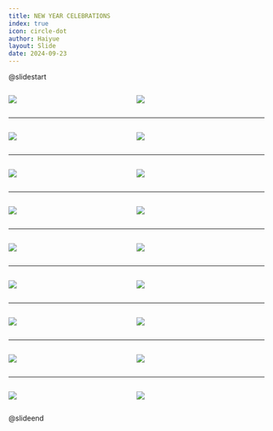 ```yaml
---
title: NEW YEAR CELEBRATIONS
index: true
icon: circle-dot
author: Haiyue
layout: Slide
date: 2024-09-23
---
```

 
@slidestart

<div style="display:flex">
<div style="flex:1">

![](/reading/english/Level-R/NEW%20YEAR%20CELEBRATIONS/001.webp)
</div>
<div style="flex:1">

![](/reading/english/Level-R/NEW%20YEAR%20CELEBRATIONS/002.webp)
</div>
</div>

---

<div style="display:flex">
<div style="flex:1">

![](/reading/english/Level-R/NEW%20YEAR%20CELEBRATIONS/003.webp)
</div>
<div style="flex:1">

![](/reading/english/Level-R/NEW%20YEAR%20CELEBRATIONS/004.webp)
</div>
</div>

---

<div style="display:flex">
<div style="flex:1">

![](/reading/english/Level-R/NEW%20YEAR%20CELEBRATIONS/005.webp)
</div>
<div style="flex:1">

![](/reading/english/Level-R/NEW%20YEAR%20CELEBRATIONS/006.webp)
</div>
</div>

---

<div style="display:flex">
<div style="flex:1">

![](/reading/english/Level-R/NEW%20YEAR%20CELEBRATIONS/007.webp)
</div>
<div style="flex:1">

![](/reading/english/Level-R/NEW%20YEAR%20CELEBRATIONS/008.webp)
</div>
</div>

---

<div style="display:flex">
<div style="flex:1">

![](/reading/english/Level-R/NEW%20YEAR%20CELEBRATIONS/009.webp)
</div>
<div style="flex:1">

![](/reading/english/Level-R/NEW%20YEAR%20CELEBRATIONS/010.webp)
</div>
</div>

---

<div style="display:flex">
<div style="flex:1">

![](/reading/english/Level-R/NEW%20YEAR%20CELEBRATIONS/011.webp)
</div>
<div style="flex:1">

![](/reading/english/Level-R/NEW%20YEAR%20CELEBRATIONS/012.webp)
</div>
</div>

---

<div style="display:flex">
<div style="flex:1">

![](/reading/english/Level-R/NEW%20YEAR%20CELEBRATIONS/013.webp)
</div>
<div style="flex:1">

![](/reading/english/Level-R/NEW%20YEAR%20CELEBRATIONS/014.webp)
</div>
</div>

---

<div style="display:flex">
<div style="flex:1">

![](/reading/english/Level-R/NEW%20YEAR%20CELEBRATIONS/015.webp)
</div>
<div style="flex:1">

![](/reading/english/Level-R/NEW%20YEAR%20CELEBRATIONS/016.webp)
</div>
</div>

---

<div style="display:flex">
<div style="flex:1">

![](/reading/english/Level-R/NEW%20YEAR%20CELEBRATIONS/017.webp)
</div>
<div style="flex:1">

![](/reading/english/Level-R/NEW%20YEAR%20CELEBRATIONS/018.webp)
</div>
</div>

@slideend
